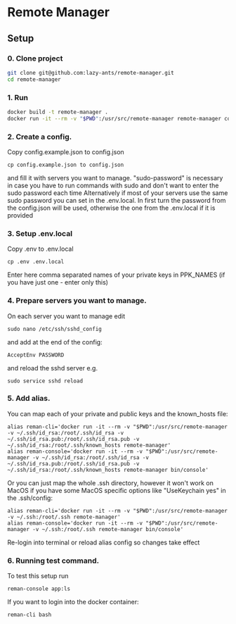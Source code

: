 # Remote Manager

## Setup

### 0. Clone project

```bash
git clone git@github.com:lazy-ants/remote-manager.git
cd remote-manager
```

### 1. Run
```bash
docker build -t remote-manager .
docker run -it --rm -v "$PWD":/usr/src/remote-manager remote-manager composer install
```

### 2. Create a config.

Copy config.example.json to config.json 
```
cp config.example.json to config.json
```
and fill it with servers you want to manage.
"sudo-password" is necessary in case you have to run commands with sudo and don't want to enter the sudo password each time
Alternatively if most of your servers use the same sudo password you can set in the .env.local.
In first turn the password from the config.json will be used, otherwise the one from the .env.local if it is provided 

### 3. Setup .env.local
Copy .env to .env.local
```
cp .env .env.local
```

Enter here comma separated names of your private keys in PPK_NAMES (if you have just one - enter only this)

### 4. Prepare servers you want to manage.
On each server you want to manage edit 
```
sudo nano /etc/ssh/sshd_config
``` 
and add at the end of the config:
```
AcceptEnv PASSWORD
```
and reload the sshd server e.g.
```
sudo service sshd reload
```

### 5. Add alias.
You can map each of your private and public keys and the known_hosts file:
```
alias reman-cli='docker run -it --rm -v "$PWD":/usr/src/remote-manager -v ~/.ssh/id_rsa:/root/.ssh/id_rsa -v ~/.ssh/id_rsa.pub:/root/.ssh/id_rsa.pub -v ~/.ssh/id_rsa:/root/.ssh/known_hosts remote-manager'
alias reman-console='docker run -it --rm -v "$PWD":/usr/src/remote-manager -v ~/.ssh/id_rsa:/root/.ssh/id_rsa -v ~/.ssh/id_rsa.pub:/root/.ssh/id_rsa.pub -v ~/.ssh/id_rsa:/root/.ssh/known_hosts remote-manager bin/console'
```

Or you can just map the whole .ssh directory, however it won't work on MacOS if you have some MacOS specific options like "UseKeychain yes" in the .ssh/config: 
```
alias reman-cli='docker run -it --rm -v "$PWD":/usr/src/remote-manager -v ~/.ssh:/root/.ssh remote-manager'
alias reman-console='docker run -it --rm -v "$PWD":/usr/src/remote-manager -v ~/.ssh:/root/.ssh remote-manager bin/console'
```

Re-login into terminal or reload alias config so changes take effect

### 6. Running test command.

To test this setup run
```
reman-console app:ls
```

If you want to login into the docker container:
```
reman-cli bash
```
